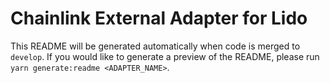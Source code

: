# Chainlink External Adapter for Lido

This README will be generated automatically when code is merged to `develop`. If you would like to generate a preview of the README, please run `yarn generate:readme <ADAPTER_NAME>`.

